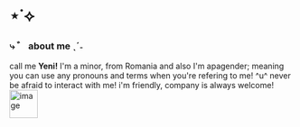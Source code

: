 # ⋆˙⟡
### ⤷ ゛ about me ˎˊ˗
call me **Yeni!** I'm a minor, from Romania and also I'm apagender; meaning you can use any pronouns and terms when you're refering to me! ^u^
never be afraid to interact with me! i'm friendly, company is always welcome! <img width="50" height="50" alt="image" src="https://blob.gifcities.org/gifcities/ALZISXEUG2HODBIKHFGL524NNWHP2SFO.gif" />



















